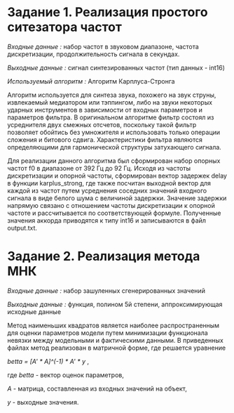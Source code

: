 # Задание 1. Реализация простого ситезатора частот

*Входные данные :*   набор частот в звуковом диапазоне, частота дискретизации, продолжительность сигнала в секундах.

*Выходные данные :*  сигнал синтезированных частот (тип данных - int16)

*Используемый алгоритм :* Алгоритм Карплуса-Стронга

Алгоритм используется для синтеза звука, похожего на звук струны, извлекаемый медиатором или тэппингом, либо на звуки некоторых ударных инструментов в зависимости от входных параметров и параметров фильтра. В оригинальном алгоритме фильтр состоял из усреднителя двух смежных отсчетов, поскольку такой фильтр позволяет обойтись без умножителя и использовать только операции сложения и битового сдвига. Характеристики фильтра являются определяющими для гармонической структуры затухающего сигнала.

Для реализации данного алгоритма был сформирован набор опорных частот f0 в диапазоне от 392 Гц до 92 Гц. Исходя из частоты дискретизации и опорной частоты, сформирован вектор задержек delay в функции karplus_strong, где также посчитан выходной вектор для каждой из частот путем усреднения соседних значений входного сигнала в виде белого шума с величиной задержки. Значение задержки напрямую связано с отношением частоты дискретизации к опорной частоте и рассчитывается по соответствующей формуле. Полученные значения аккорда приводятся к типу int16 и записываются в файл output.txt.          

# Задание 2. Реализация метода МНК

*Входные данные :*   набор зашуленных сгенерированных значений

*Выходные данные :* функция, полином 5й степени, аппроксимирующая исходные данные

Метод наименьших квадратов является наиболее распространенным  для оценки параметров модели  путем минимизации функционала невязки между модельными и фактическими данными. В приведенных файлах метод реализован в матричной форме, где решается уравнение

*betta = [A' * A]^(-1) * A' * y* ,

где *betta* - вектор оценок параметров, 

*А* - матрица, составленная из входных значений на объект, 

*y* - выходные значения.
